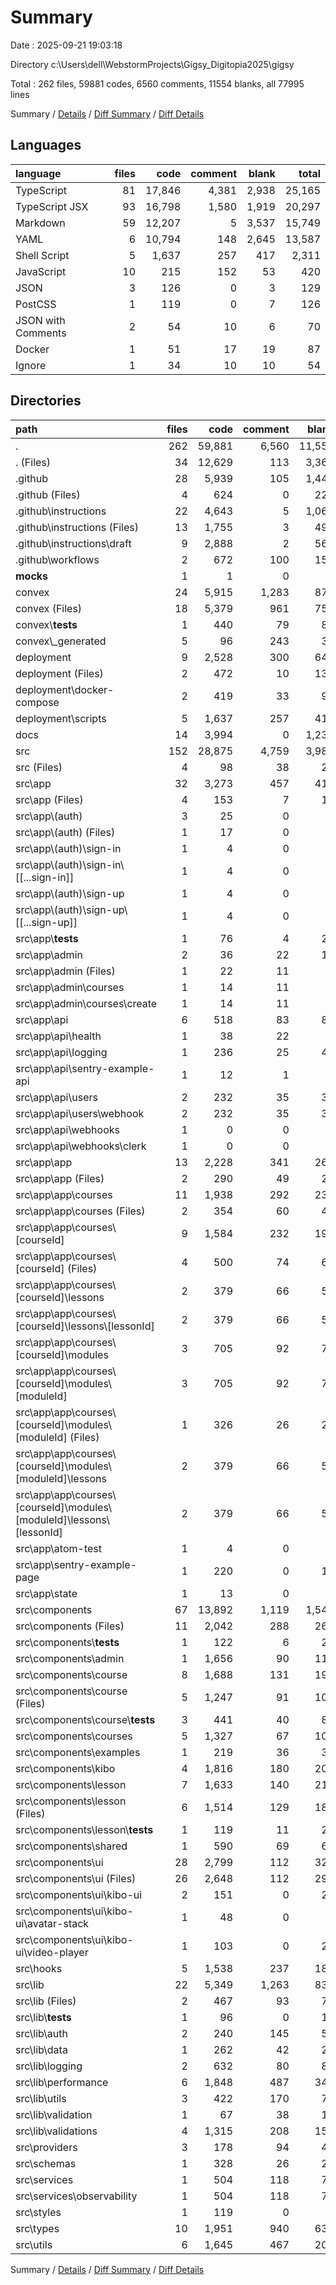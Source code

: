 # Summary

Date : 2025-09-21 19:03:18

Directory c:\\Users\\dell\\WebstormProjects\\Gigsy_Digitopia2025\\gigsy

Total : 262 files,  59881 codes, 6560 comments, 11554 blanks, all 77995 lines

Summary / [Details](details.md) / [Diff Summary](diff.md) / [Diff Details](diff-details.md)

## Languages
| language | files | code | comment | blank | total |
| :--- | ---: | ---: | ---: | ---: | ---: |
| TypeScript | 81 | 17,846 | 4,381 | 2,938 | 25,165 |
| TypeScript JSX | 93 | 16,798 | 1,580 | 1,919 | 20,297 |
| Markdown | 59 | 12,207 | 5 | 3,537 | 15,749 |
| YAML | 6 | 10,794 | 148 | 2,645 | 13,587 |
| Shell Script | 5 | 1,637 | 257 | 417 | 2,311 |
| JavaScript | 10 | 215 | 152 | 53 | 420 |
| JSON | 3 | 126 | 0 | 3 | 129 |
| PostCSS | 1 | 119 | 0 | 7 | 126 |
| JSON with Comments | 2 | 54 | 10 | 6 | 70 |
| Docker | 1 | 51 | 17 | 19 | 87 |
| Ignore | 1 | 34 | 10 | 10 | 54 |

## Directories
| path | files | code | comment | blank | total |
| :--- | ---: | ---: | ---: | ---: | ---: |
| . | 262 | 59,881 | 6,560 | 11,554 | 77,995 |
| . (Files) | 34 | 12,629 | 113 | 3,363 | 16,105 |
| .github | 28 | 5,939 | 105 | 1,443 | 7,487 |
| .github (Files) | 4 | 624 | 0 | 228 | 852 |
| .github\\instructions | 22 | 4,643 | 5 | 1,064 | 5,712 |
| .github\\instructions (Files) | 13 | 1,755 | 3 | 499 | 2,257 |
| .github\\instructions\\draft | 9 | 2,888 | 2 | 565 | 3,455 |
| .github\\workflows | 2 | 672 | 100 | 151 | 923 |
| __mocks__ | 1 | 1 | 0 | 1 | 2 |
| convex | 24 | 5,915 | 1,283 | 877 | 8,075 |
| convex (Files) | 18 | 5,379 | 961 | 757 | 7,097 |
| convex\\__tests__ | 1 | 440 | 79 | 85 | 604 |
| convex\\_generated | 5 | 96 | 243 | 35 | 374 |
| deployment | 9 | 2,528 | 300 | 647 | 3,475 |
| deployment (Files) | 2 | 472 | 10 | 131 | 613 |
| deployment\\docker-compose | 2 | 419 | 33 | 99 | 551 |
| deployment\\scripts | 5 | 1,637 | 257 | 417 | 2,311 |
| docs | 14 | 3,994 | 0 | 1,234 | 5,228 |
| src | 152 | 28,875 | 4,759 | 3,989 | 37,623 |
| src (Files) | 4 | 98 | 38 | 21 | 157 |
| src\\app | 32 | 3,273 | 457 | 419 | 4,149 |
| src\\app (Files) | 4 | 153 | 7 | 18 | 178 |
| src\\app\\(auth) | 3 | 25 | 0 | 7 | 32 |
| src\\app\\(auth) (Files) | 1 | 17 | 0 | 3 | 20 |
| src\\app\\(auth)\\sign-in | 1 | 4 | 0 | 2 | 6 |
| src\\app\\(auth)\\sign-in\\[[...sign-in]] | 1 | 4 | 0 | 2 | 6 |
| src\\app\\(auth)\\sign-up | 1 | 4 | 0 | 2 | 6 |
| src\\app\\(auth)\\sign-up\\[[...sign-up]] | 1 | 4 | 0 | 2 | 6 |
| src\\app\\__tests__ | 1 | 76 | 4 | 22 | 102 |
| src\\app\\admin | 2 | 36 | 22 | 10 | 68 |
| src\\app\\admin (Files) | 1 | 22 | 11 | 5 | 38 |
| src\\app\\admin\\courses | 1 | 14 | 11 | 5 | 30 |
| src\\app\\admin\\courses\\create | 1 | 14 | 11 | 5 | 30 |
| src\\app\\api | 6 | 518 | 83 | 81 | 682 |
| src\\app\\api\\health | 1 | 38 | 22 | 5 | 65 |
| src\\app\\api\\logging | 1 | 236 | 25 | 42 | 303 |
| src\\app\\api\\sentry-example-api | 1 | 12 | 1 | 1 | 14 |
| src\\app\\api\\users | 2 | 232 | 35 | 32 | 299 |
| src\\app\\api\\users\\webhook | 2 | 232 | 35 | 32 | 299 |
| src\\app\\api\\webhooks | 1 | 0 | 0 | 1 | 1 |
| src\\app\\api\\webhooks\\clerk | 1 | 0 | 0 | 1 | 1 |
| src\\app\\app | 13 | 2,228 | 341 | 265 | 2,834 |
| src\\app\\app (Files) | 2 | 290 | 49 | 28 | 367 |
| src\\app\\app\\courses | 11 | 1,938 | 292 | 237 | 2,467 |
| src\\app\\app\\courses (Files) | 2 | 354 | 60 | 40 | 454 |
| src\\app\\app\\courses\\[courseId] | 9 | 1,584 | 232 | 197 | 2,013 |
| src\\app\\app\\courses\\[courseId] (Files) | 4 | 500 | 74 | 69 | 643 |
| src\\app\\app\\courses\\[courseId]\\lessons | 2 | 379 | 66 | 50 | 495 |
| src\\app\\app\\courses\\[courseId]\\lessons\\[lessonId] | 2 | 379 | 66 | 50 | 495 |
| src\\app\\app\\courses\\[courseId]\\modules | 3 | 705 | 92 | 78 | 875 |
| src\\app\\app\\courses\\[courseId]\\modules\\[moduleId] | 3 | 705 | 92 | 78 | 875 |
| src\\app\\app\\courses\\[courseId]\\modules\\[moduleId] (Files) | 1 | 326 | 26 | 28 | 380 |
| src\\app\\app\\courses\\[courseId]\\modules\\[moduleId]\\lessons | 2 | 379 | 66 | 50 | 495 |
| src\\app\\app\\courses\\[courseId]\\modules\\[moduleId]\\lessons\\[lessonId] | 2 | 379 | 66 | 50 | 495 |
| src\\app\\atom-test | 1 | 4 | 0 | 2 | 6 |
| src\\app\\sentry-example-page | 1 | 220 | 0 | 12 | 232 |
| src\\app\\state | 1 | 13 | 0 | 2 | 15 |
| src\\components | 67 | 13,892 | 1,119 | 1,543 | 16,554 |
| src\\components (Files) | 11 | 2,042 | 288 | 265 | 2,595 |
| src\\components\\__tests__ | 1 | 122 | 6 | 27 | 155 |
| src\\components\\admin | 1 | 1,656 | 90 | 110 | 1,856 |
| src\\components\\course | 8 | 1,688 | 131 | 196 | 2,015 |
| src\\components\\course (Files) | 5 | 1,247 | 91 | 108 | 1,446 |
| src\\components\\course\\__tests__ | 3 | 441 | 40 | 88 | 569 |
| src\\components\\courses | 5 | 1,327 | 67 | 103 | 1,497 |
| src\\components\\examples | 1 | 219 | 36 | 34 | 289 |
| src\\components\\kibo | 4 | 1,816 | 180 | 208 | 2,204 |
| src\\components\\lesson | 7 | 1,633 | 140 | 211 | 1,984 |
| src\\components\\lesson (Files) | 6 | 1,514 | 129 | 184 | 1,827 |
| src\\components\\lesson\\__tests__ | 1 | 119 | 11 | 27 | 157 |
| src\\components\\shared | 1 | 590 | 69 | 66 | 725 |
| src\\components\\ui | 28 | 2,799 | 112 | 323 | 3,234 |
| src\\components\\ui (Files) | 26 | 2,648 | 112 | 296 | 3,056 |
| src\\components\\ui\\kibo-ui | 2 | 151 | 0 | 27 | 178 |
| src\\components\\ui\\kibo-ui\\avatar-stack | 1 | 48 | 0 | 4 | 52 |
| src\\components\\ui\\kibo-ui\\video-player | 1 | 103 | 0 | 23 | 126 |
| src\\hooks | 5 | 1,538 | 237 | 184 | 1,959 |
| src\\lib | 22 | 5,349 | 1,263 | 831 | 7,443 |
| src\\lib (Files) | 2 | 467 | 93 | 73 | 633 |
| src\\lib\\__tests__ | 1 | 96 | 0 | 19 | 115 |
| src\\lib\\auth | 2 | 240 | 145 | 53 | 438 |
| src\\lib\\data | 1 | 262 | 42 | 20 | 324 |
| src\\lib\\logging | 2 | 632 | 80 | 80 | 792 |
| src\\lib\\performance | 6 | 1,848 | 487 | 345 | 2,680 |
| src\\lib\\utils | 3 | 422 | 170 | 76 | 668 |
| src\\lib\\validation | 1 | 67 | 38 | 10 | 115 |
| src\\lib\\validations | 4 | 1,315 | 208 | 155 | 1,678 |
| src\\providers | 3 | 178 | 94 | 44 | 316 |
| src\\schemas | 1 | 328 | 26 | 21 | 375 |
| src\\services | 1 | 504 | 118 | 78 | 700 |
| src\\services\\observability | 1 | 504 | 118 | 78 | 700 |
| src\\styles | 1 | 119 | 0 | 7 | 126 |
| src\\types | 10 | 1,951 | 940 | 632 | 3,523 |
| src\\utils | 6 | 1,645 | 467 | 209 | 2,321 |

Summary / [Details](details.md) / [Diff Summary](diff.md) / [Diff Details](diff-details.md)